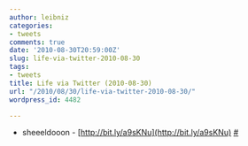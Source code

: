 ```yaml
---
author: leibniz
categories:
- tweets
comments: true
date: '2010-08-30T20:59:00Z'
slug: life-via-twitter-2010-08-30
tags:
- tweets
title: Life via Twitter (2010-08-30)
url: "/2010/08/30/life-via-twitter-2010-08-30/"
wordpress_id: 4482

---
```

* sheeeldooon - [http://bit.ly/a9sKNu](http://bit.ly/a9sKNu) [#](http://twitter.com/leibniz/statuses/22498543462)



